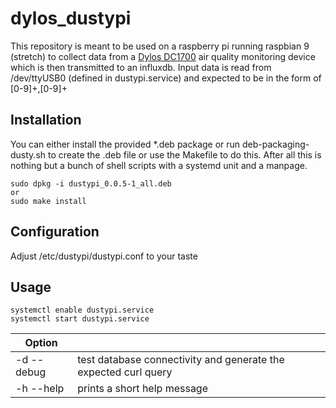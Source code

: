 # dylos_dustypi
This repository is meant to be used on a raspberry pi running raspbian 9 (stretch) to collect data from a [Dylos DC1700](http://www.dylosproducts.com/dc1700.html) air quality monitoring device which is then transmitted to an influxdb.
Input data is read from /dev/ttyUSB0 (defined in dustypi.service) and expected to be in the form of [0-9]+,[0-9]+<CR><LF>


## Installation
You can either install the provided *.deb package or run deb-packaging-dusty.sh to create the .deb file or use the Makefile to do this. After all this is nothing but a bunch of shell scripts with a systemd unit and a manpage.
```
sudo dpkg -i dustypi_0.0.5-1_all.deb
or
sudo make install
```

## Configuration
Adjust /etc/dustypi/dustypi.conf to your taste

## Usage
```
systemctl enable dustypi.service 
systemctl start dustypi.service
```

| Option |  |
| ---- | ---- |
| -d --debug | test database connectivity and generate the expected curl query |
| -h --help | prints a short help message |
